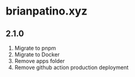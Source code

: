 # brianpatino.xyz

## 2.1.0

1. Migrate to pnpm
2. Migrate to Docker
3. Remove apps folder
4. Remove github action production deployment
